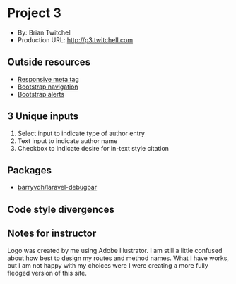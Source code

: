 # Project 3
+ By: Brian Twitchell
+ Production URL: <http://p3.twitchell.com>

## Outside resources
* [Responsive meta tag](https://getbootstrap.com/docs/4.3/getting-started/introduction/)
* [Bootstrap navigation](https://getbootstrap.com/docs/4.3/components/navbar/)
* [Bootstrap alerts](https://getbootstrap.com/docs/4.3/components/alerts/)

## 3 Unique inputs
1. Select input to indicate type of author entry
2. Text input to indicate author name
3. Checkbox to indicate desire for in-text style citation

## Packages
* [barryvdh/laravel-debugbar](https://github.com/barryvdh/laravel-debugbar)

## Code style divergences

## Notes for instructor
Logo was created by me using Adobe Illustrator.
I am still a little confused about how best to design my routes and method names. What I have works, but I am not happy with my choices were I were creating a more fully fledged version of this site.